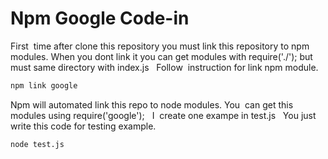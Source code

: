 # Npm Google Code-in
First  time after clone this repository you must link this repository to npm modules. When you dont link it you can get modules with require('./'); but must same directory with index.js
 
Follow  instruction for link npm module.
```bash
npm link google 
```
Npm will automated link this repo to node modules.
You  can get this modules using require('google');
 
I  create one exampe in test.js
 
You just write this code for testing example.
``` bash
node test.js    
```

